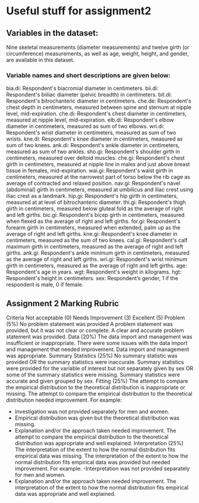 # Useful stuff for assignment2



## Variables in the dataset:
Nine skeletal measurements (diameter measurements) and twelve girth (or circumference) measurements, as well as age, weight, height, and gender, are available in this dataset.

### Variable names and short descriptions are given below:

bia.di: Respondent's biacromial diameter in centimeters.
bii.di: Respondent's biiliac diameter (pelvic breadth) in centimeters.
bit.di: Respondent's bitrochanteric diameter in centimeters.
che.de: Respondent's chest depth in centimeters, measured between spine and sternum at nipple level, mid-expiration.
che.di: Respondent's chest diameter in centimeters, measured at nipple level, mid-expiration.
elb.di: Respondent's elbow diameter in centimeters, measured as sum of two elbows.
wri.di: Respondent's wrist diameter in centimeters, measured as sum of two wrists.
kne.di: Respondent's knee diameter in centimeters, measured as sum of two knees.
ank.di: Respondent's ankle diameter in centimeters, measured as sum of two ankles.
sho.gi: Respondent's shoulder girth in centimeters, measured over deltoid muscles.
che.gi: Respondent's chest girth in centimeters, measured at nipple line in males and just above breast tissue in females, mid-expiration.
wai.gi: Respondent's waist girth in centimeters, measured at the narrowest part of torso below the rib cage as average of contracted and relaxed position.
nav.gi: Respondent's navel (abdominal) girth in centimeters, measured at umbilicus and iliac crest using iliac crest as a landmark.
hip.gi: Respondent's hip girth in centimeters, measured at at level of bitrochanteric diameter.
thi.gi: Respondent's thigh girth in centimeters, measured below gluteal fold as the average of right and left girths.
bic.gi: Respondent's bicep girth in centimeters, measured when flexed as the average of right and left girths.
for.gi: Respondent's forearm girth in centimeters, measured when extended, palm up as the average of right and left girths.
kne.gi: Respondent's knee diameter in centimeters, measured as the sum of two knees.
cal.gi: Respondent's calf maximum girth in centimeters, measured as the average of right and left girths.
ank.gi: Respondent's ankle minimum girth in centimeters, measured as the average of right and left girths.
wri.gi: Respondent's wrist minimum girth in centimeters, measured as the average of right and left girths.
age: Respondent's age in years.
wgt: Respondent's weight in kilograms.
hgt: Respondent's height in centimeters.
sex: Respondent’s gender, 1 if the respondent is male, 0 if female.

## Assignment 2 Marking Rubric
Criteria
Not acceptable
(0)
Needs Improvement
(3)
Excellent
(5)
Problem
(5%)
No problem statement was provided
A problem statement was provided, but it was not clear or complete.
A clear and accurate problem statement was provided.
Data
(20%)
The data import and management was insufficient or inappropriate.
There were some issues with the data import and management that needed improvement.
Data import and management was appropriate.
Summary Statistics (25%)
No summary statistic was provided OR the summary statistics were inaccurate.
Summary statistics were provided for the variable of interest but not separately given by sex OR some of the summary statistics were missing.
Summary statistics were accurate and given grouped by sex.
Fitting
(25%)
The attempt to compare the empirical distribution to the theoretical distribution is inappropriate or missing.
The attempt to compare the empirical distribution to the theoretical distribution needed improvement.
For example:
- Investigation was not provided separately for men and women.
- Empirical distribution was given but the theoretical distribution was missing.
- Explanation and/or the approach taken needed improvement.
The attempt to compare the empirical distribution to the theoretical distribution was appropriate and well explained.
Interpretation
(25%)
The interpretation of the extent to how the normal distribution fits empirical data was missing.
The interpretation of the extent to how the normal distribution fits empirical data was provided but needed improvement.
For example:
-Interpretation was not provided separately for men and women.
- Explanation and/or the approach taken needed improvement.
The interpretation of the extent to how the normal distribution fits empirical data was appropriate and well explained.
